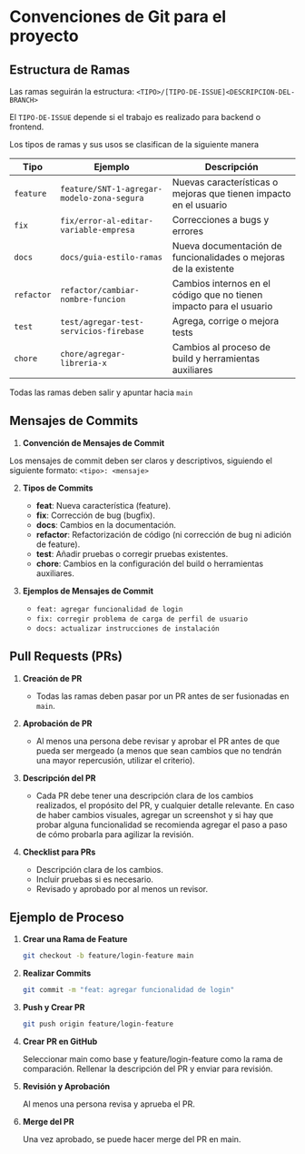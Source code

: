 # Convenciones de Git para el proyecto

## Estructura de Ramas

Las ramas seguirán la estructura: `<TIPO>/[TIPO-DE-ISSUE]<DESCRIPCION-DEL-BRANCH>`

El `TIPO-DE-ISSUE` depende si el trabajo es realizado para backend o frontend.

Los tipos de ramas y sus usos se clasifican de la siguiente manera

Tipo          | Ejemplo                                                      | Descripción
------------- | ------------------------------------------------------------ | --------------------------------------------------------------------------------------------------------------------------------------------------------------------
`feature`     | `feature/SNT-1-agregar-modelo-zona-segura`                | Nuevas características o mejoras que tienen impacto en el usuario
`fix`      | `fix/error-al-editar-variable-empresa`                    | Correcciones a bugs y errores 
`docs`        | `docs/guia-estilo-ramas`                                     | Nueva documentación de funcionalidades o mejoras de la existente
`refactor`    | `refactor/cambiar-nombre-funcion`                             | Cambios internos en el código que no tienen impacto para el usuario
`test`        | `test/agregar-test-servicios-firebase`                 | Agrega, corrige o mejora tests
`chore`       | `chore/agregar-libreria-x`                                          | Cambios al proceso de build y herramientas auxiliares

Todas las ramas deben salir y apuntar hacia `main`

## Mensajes de Commits

1. **Convención de Mensajes de Commit**

Los mensajes de commit deben ser claros y descriptivos, siguiendo el siguiente formato:
     ```<tipo>: <mensaje>```

2. **Tipos de Commits**
   - **feat**: Nueva característica (feature).
   - **fix**: Corrección de bug (bugfix).
   - **docs**: Cambios en la documentación.
   - **refactor**: Refactorización de código (ni corrección de bug ni adición de feature).
   - **test**: Añadir pruebas o corregir pruebas existentes.
   - **chore**: Cambios en la configuración del build o herramientas auxiliares.

3. **Ejemplos de Mensajes de Commit**
   - `feat: agregar funcionalidad de login`
   - `fix: corregir problema de carga de perfil de usuario`
   - `docs: actualizar instrucciones de instalación`

## Pull Requests (PRs)

1. **Creación de PR**
   - Todas las ramas deben pasar por un PR antes de ser fusionadas en `main`.

2. **Aprobación de PR**
   - Al menos una persona debe revisar y aprobar el PR antes de que pueda ser mergeado (a menos que sean cambios que no tendrán una mayor repercusión, utilizar el criterio).

3. **Descripción del PR**
   - Cada PR debe tener una descripción clara de los cambios realizados, el propósito del PR, y cualquier detalle relevante. En caso de haber cambios visuales, agregar un screenshot y si hay que probar alguna funcionalidad se recomienda agregar el paso a paso de cómo probarla para agilizar la revisión.

4. **Checklist para PRs**
   - Descripción clara de los cambios.
   - Incluir pruebas si es necesario.
   - Revisado y aprobado por al menos un revisor.

## Ejemplo de Proceso

1. **Crear una Rama de Feature**

   ```bash
   git checkout -b feature/login-feature main
   ```

2. **Realizar Commits**

    ```bash
    git commit -m "feat: agregar funcionalidad de login"
    ```

3. **Push y Crear PR**

    ```bash
    git push origin feature/login-feature
    ```

4. **Crear PR en GitHub**

    Seleccionar main como base y feature/login-feature como la rama de comparación.
Rellenar la descripción del PR y enviar para revisión.

5. **Revisión y Aprobación**

    Al menos una persona revisa y aprueba el PR.

6. **Merge del PR**

    Una vez aprobado, se puede hacer merge del PR en main.